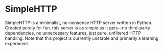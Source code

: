 # SimpleHTTP
SimpleHTTP is a minimalist, no-nonsense HTTP server written in Python. Created purely for fun, this server is as simple as it gets—no third-party dependencies, no unnecessary features, just pure, unfiltered HTTP handling. Note that this project is currently unstable and primarily a learning experiment.

